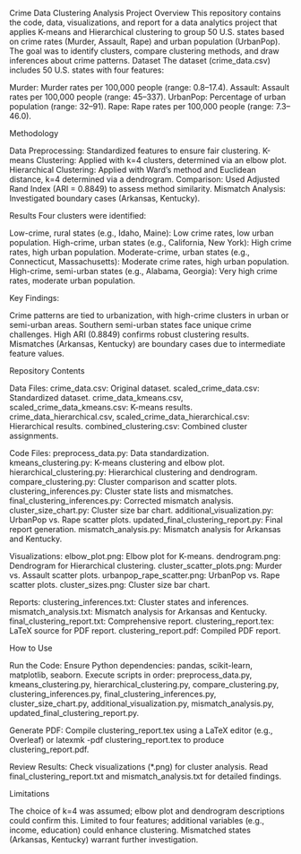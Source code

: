 Crime Data Clustering Analysis
Project Overview
This repository contains the code, data, visualizations, and report for a data analytics project that applies K-means and Hierarchical clustering to group 50 U.S. states based on crime rates (Murder, Assault, Rape) and urban population (UrbanPop). The goal was to identify clusters, compare clustering methods, and draw inferences about crime patterns.
Dataset
The dataset (crime_data.csv) includes 50 U.S. states with four features:

Murder: Murder rates per 100,000 people (range: 0.8–17.4).
Assault: Assault rates per 100,000 people (range: 45–337).
UrbanPop: Percentage of urban population (range: 32–91).
Rape: Rape rates per 100,000 people (range: 7.3–46.0).

Methodology

Data Preprocessing: Standardized features to ensure fair clustering.
K-means Clustering: Applied with k=4 clusters, determined via an elbow plot.
Hierarchical Clustering: Applied with Ward’s method and Euclidean distance, k=4 determined via a dendrogram.
Comparison: Used Adjusted Rand Index (ARI = 0.8849) to assess method similarity.
Mismatch Analysis: Investigated boundary cases (Arkansas, Kentucky).

Results
Four clusters were identified:

Low-crime, rural states (e.g., Idaho, Maine): Low crime rates, low urban population.
High-crime, urban states (e.g., California, New York): High crime rates, high urban population.
Moderate-crime, urban states (e.g., Connecticut, Massachusetts): Moderate crime rates, high urban population.
High-crime, semi-urban states (e.g., Alabama, Georgia): Very high crime rates, moderate urban population.

Key Findings:

Crime patterns are tied to urbanization, with high-crime clusters in urban or semi-urban areas.
Southern semi-urban states face unique crime challenges.
High ARI (0.8849) confirms robust clustering results.
Mismatches (Arkansas, Kentucky) are boundary cases due to intermediate feature values.

Repository Contents

Data Files:
crime_data.csv: Original dataset.
scaled_crime_data.csv: Standardized dataset.
crime_data_kmeans.csv, scaled_crime_data_kmeans.csv: K-means results.
crime_data_hierarchical.csv, scaled_crime_data_hierarchical.csv: Hierarchical results.
combined_clustering.csv: Combined cluster assignments.


Code Files:
preprocess_data.py: Data standardization.
kmeans_clustering.py: K-means clustering and elbow plot.
hierarchical_clustering.py: Hierarchical clustering and dendrogram.
compare_clustering.py: Cluster comparison and scatter plots.
clustering_inferences.py: Cluster state lists and mismatches.
final_clustering_inferences.py: Corrected mismatch analysis.
cluster_size_chart.py: Cluster size bar chart.
additional_visualization.py: UrbanPop vs. Rape scatter plots.
updated_final_clustering_report.py: Final report generation.
mismatch_analysis.py: Mismatch analysis for Arkansas and Kentucky.


Visualizations:
elbow_plot.png: Elbow plot for K-means.
dendrogram.png: Dendrogram for Hierarchical clustering.
cluster_scatter_plots.png: Murder vs. Assault scatter plots.
urbanpop_rape_scatter.png: UrbanPop vs. Rape scatter plots.
cluster_sizes.png: Cluster size bar chart.


Reports:
clustering_inferences.txt: Cluster states and inferences.
mismatch_analysis.txt: Mismatch analysis for Arkansas and Kentucky.
final_clustering_report.txt: Comprehensive report.
clustering_report.tex: LaTeX source for PDF report.
clustering_report.pdf: Compiled PDF report.



How to Use

Run the Code:
Ensure Python dependencies: pandas, scikit-learn, matplotlib, seaborn.
Execute scripts in order: preprocess_data.py, kmeans_clustering.py, hierarchical_clustering.py, compare_clustering.py, clustering_inferences.py, final_clustering_inferences.py, cluster_size_chart.py, additional_visualization.py, mismatch_analysis.py, updated_final_clustering_report.py.


Generate PDF:
Compile clustering_report.tex using a LaTeX editor (e.g., Overleaf) or latexmk -pdf clustering_report.tex to produce clustering_report.pdf.


Review Results:
Check visualizations (*.png) for cluster analysis.
Read final_clustering_report.txt and mismatch_analysis.txt for detailed findings.



Limitations

The choice of k=4 was assumed; elbow plot and dendrogram descriptions could confirm this.
Limited to four features; additional variables (e.g., income, education) could enhance clustering.
Mismatched states (Arkansas, Kentucky) warrant further investigation.


